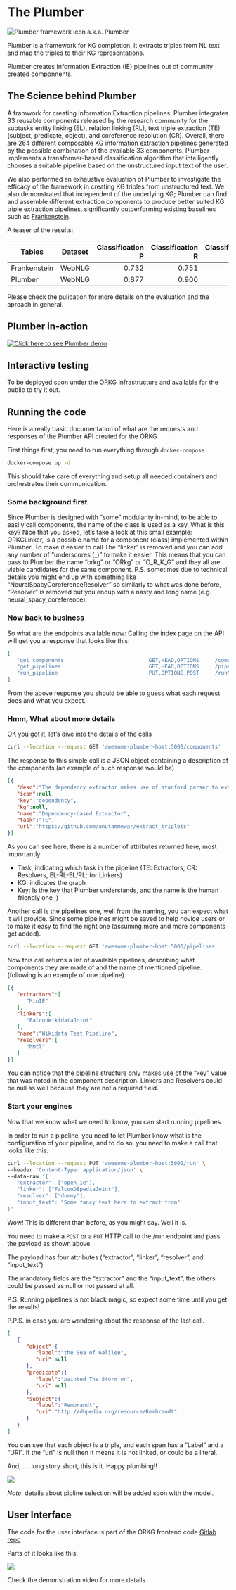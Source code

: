 # The Plumber
![Plumber framework icon](https://i.imgur.com/MgJ6Chbs.jpg)  a.k.a. Plumber 

Plumber is a framework for KG completion, it extracts triples from NL text and map the triples to their KG representations.

Plumber creates Information Extraction (IE) pipelines out of community created componnents.

## The Science behind Plumber
A framwork for creating Information Extraction pipelines. Plumber integrates 33 reusable components released by the research community for the subtasks entity linking (EL), relation linking (RL), text triple extraction (TE) (subject, predicate, object), and coreference resolution (CR). Overall, there are 264 different composable KG information extraction pipelines generated by the possible combination of the available 33 components. Plumber implements a transformer-based classification algorithm that intelligently chooses a suitable pipeline based on the unstructured input text of the user.

We also performed an exhaustive evaluation of Plumber to investigate the efficacy of the framework in creating KG triples from unstructured text. We also demonstrated that independent of the underlying KG; Plumber can find and assemble different extraction components to produce better suited KG triple extraction pipelines, significantly outperforming existing baselines such as [Frankenstein](https://dl.acm.org/doi/10.1145/3178876.3186023).

A teaser of the results:

| Tables        | Dataset           | Classification P  | Classification R  | Classification F1  |
| ------------- |:-------------:| -----:| -----:| -----:|
| Frankenstein      | WebNLG | 0.732 | 0.751 | 0.741 |
| Plumber      | WebNLG      | 0.877 | 0.900 | 0.888 |

Please check the pulication for more details on the evaluation and the aproach in general.

## Plumber in-action
[![Click here to see Plumber demo](http://img.youtube.com/vi/XC9rJNIUv8g/0.jpg)](http://www.youtube.com/watch?v=XC9rJNIUv8g "Click to watch Plumber demonstration")


## Interactive testing
To be deployed soon under the ORKG infrastructure and available for the public to try it out.


## Running the code
Here is a really basic documentation of what are the requests and responses of the Plumber API created for the ORKG

First things first, you need to run everything through `docker-compose`
```bash
docker-compose up -d
```

This should take care of everything and setup all needed containers and orchestrates their communication.

### Some background first
Since Plumber is designed with “some” modularity in-mind, to be able to easily call components, the name of the class is used as a key.
What is this key? Nice that you asked, let’s take a look at this small example:
ORKGLinker, is a possible name for a component (class) implemented within Plumber. To make it easier to call The “linker” is removed and you can add any number of “underscores (_)” to make it easier. This means that you can pass to Plumber the name “orkg” or “ORkg” or “O_R_K_G” and they all are viable candidates for the same component.
P.S. sometimes due to technical details you might end up with something like “NeuralSpacyCoreferenceResolver” so similarly to what was done before, “Resolver” is removed but you endup with a nasty and long name (e.g. neural_spacy_coreference).

### Now back to business
So what are the endpoints available now:
Calling the index page on the API will get you a response that looks like this:

```json
[
   "get_components                           GET,HEAD,OPTIONS     /components",
   "get_pipelines                            GET,HEAD,OPTIONS     /pipelines",
   "run_pipeline                             PUT,OPTIONS,POST     /run"
]
```

From the above response you should be able to guess what each request does and what you expect.

### Hmm, What about more details
OK you got it, let’s dive into the details of the calls

```bash
curl --location --request GET 'awesome-plumber-host:5000/components'
```

The response to this simple call is a JSON object containing a description of the components (an example of such response would be)

```json
[{
   "desc":"The dependency extractor makes use of stanford parser to extract meaningful entity triplets from sentences based on the dependency tree of said sentence",
   "icon":null,
   "key":"dependency",
   "kg":null,
   "name":"Dependency-based Extractor",
   "task":"TE",
   "url":"https://github.com/anutammewar/extract_triplets"
}]
```
As you can see here, there is a number of attributes returned here, most importantly:

+ Task, indicating which task in the pipeline (TE: Extractors, CR: Resolvers, EL-RL-EL/RL: for Linkers)
+ KG: indicates the graph
+ Key: Is the key that Plumber understands, and the name is the human friendly one ;)

Another call is the pipelines one, well from the naming, you can expect what it will provide. Since some pipelines might be saved to help novice users or to make it easy to find the right one (assuming more and more components get added).

```bash
curl --location --request GET 'awesome-plumber-host:5000/pipelines
```

Now this call returns a list of available pipelines, describing what components they are made of and the name of mentioned pipeline. (following is an example of one pipeline)

```json
[{
   "extractors":[
      "MinIE"
   ],
   "linkers":[
      "FalconWikidataJoint"
   ],
   "name":"Wikidata Test Pipeline",
   "resolvers":[
      "hmtl"
   ]
}]
```
You can notice that the pipeline structure only makes use of the “key” value that was noted in the component description. Linkers and Resolvers could be null as well because they are not a required field.

### Start your engines
Now that we know what we need to know, you can start running pipelines

In order to run a pipeline, you need to let Plumber know what is the configuration of your pipeline, and to do so, you need to make a call that looks like this:

```bash
curl --location --request PUT 'awesome-plumber-host:5000/run' \
--header 'Content-Type: application/json' \
--data-raw '{
   "extractor": ["open_ie"],
   "linker": ["FalconDBpediaJoint"],
   "resolver": ["dummy"],
   "input_text": "Some fancy text here to extract from"
}'
```

Wow! This is different than before, as you might say. Well it is.

You need to make a `POST` or a `PUT` HTTP call to the /run endpoint and pass the payload as shown above.

The payload has four attributes (“extractor”, “linker”, “resolver”, and “input_text”)

The mandatory fields are the “extractor” and the “input_text”, the others could be passed as null or not passed at all.

P.S. Running pipelines is not black magic, so expect some time until you get the results!

P.P.S. in case you are wondering about the response of the last call.

```json
[
   {
      "object":{
         "label":"the Sea of Galilee",
         "uri":null
      },
      "predicate":{
         "label":"painted The Storm on",
         "uri":null
      },
      "subject":{
         "label":"Rembrandt",
         "uri":"http://dbpedia.org/resource/Rembrandt"
      }
   }
]
```

You can see that each object is a triple, and each span has a “Label” and a “URI”. If the “uri” is null then it means it is not linked, or could be a literal.

And, .... long story short, this is it. Happy plumbing!!

![](/images/funny.PNG)

_Note_: details about pipline selection will be added soon with the model.

## User Interface
The code for the user interface is part of the ORKG frontend code [Gitlab repo](https://gitlab.com/TIBHannover/orkg/orkg-frontend/-/tree/393-implement-plumber-pipeline-in-frontend)

Parts of it looks like this:

![](/images/UI.png)

Check the demonstration video for more details


<!--## Citation
If you feel this work is helpful please cite the the main publication of Plumber (ICWE 2021 citation will be updated when available)
```bib
@inproceedings{plumber-preprint,
    title = "Better Call the Plumber: Orchestrating Dynamic Information Extraction Pipelines",
    author = "Jaradeh, Mohamad Yaser and
             Singh, Kuldeep and
             Stocker, Markus and
             Both, Andreas and
             S\"oren Auer",
    year = "2021",
    journal= "arXiv preprint arXiv:2102.10966",
}
```
--!>
